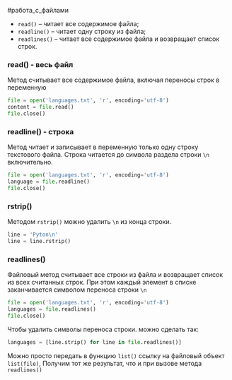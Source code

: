 #работа_с_файлами 

- `read()` – читает все содержимое файла;
- `readline()` – читает одну строку из файла;
- `readlines()` – читает все содержимое файла и возвращает список строк.

### read() - весь файл
Метод считывает все содержимое файла, включая переносы строк в переменную
```python
file = open('languages.txt', 'r', encoding='utf-8') 
content = file.read() 
file.close()
```

### readline() - строка
Метод читает и записывает в переменную только одну строку текстового файла. Строка читается до символа раздела строки `\n` включительно.
```python
file = open('languages.txt', 'r', encoding='utf-8')
language = file.readline()
file.close()
```

### rstrip()
Методом `rstrip()` можно удалить `\n` из конца строки.
```python
line = 'Pyton\n'
line = line.rstrip()
```

### readlines()
Файловый метод считывает все строки из файла и возвращает список из всех считанных строк. При этом каждый элемент в списке заканчивается символом переноса строки `\n`
```python
file = open('languages.txt', 'r', encoding='utf-8')
languages = file.readlines()
file.close()
```
Чтобы удалить символы переноса строки. можно сделать так:
```python
languages = [line.strip() for line in file.readlines()]
```
Можно просто передать в функцию `list()` ссылку на файловый объект `list(file)`, Получим тот же результат, что и при вызове метода `readlines()` 